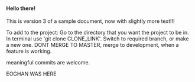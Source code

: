 #### Hello there!

This is version 3 of a sample document, now with slightly more text!!!

To add to the project:
Go to the directory that you want the project to be in.
In terminal use 'git clone CLONE_LINK'.
Switch to required branch, or make a new one.  DONT MERGE TO MASTER, merge to development, when a feature is working.

meaningful commits are welcome.

EOGHAN WAS HERE